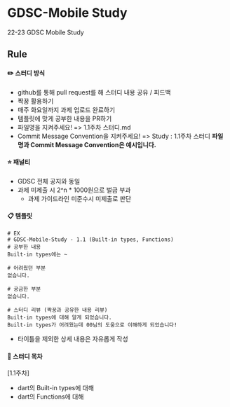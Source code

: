 # GDSC-Mobile Study

22-23 GDSC Mobile Study

## Rule
#### ✏️ 스터디 방식
- github를 통해 pull request를 해 스터디 내용 공유 / 피드백
- 짝꿍 활용하기
- 매주 화요일까지 과제 업로드 완료하기
- 템플릿에 맞게 공부한 내용을 PR하기
- 파일명을 지켜주세요! => 1.1주차 스터디.md
- Commit Message Convention을 지켜주세요! => Study : 1.1주차 스터디
__파일명과 Commit Message Convention은 예시입니다.__

#### ⭐️ 패널티
- GDSC 전체 공지와 동일
- 과제 미제출 시 2^n * 1000원으로 벌금 부과
   - 과제 가이드라인 미준수시 미제출로 판단

#### 📋 템플릿
```
# EX
# GDSC-Mobile-Study - 1.1 (Built-in types, Functions)
# 공부한 내용
Built-in types에는 ~

# 어려웠던 부분
없습니다.

# 궁금한 부분
없습니다.

# 스터디 리뷰 (짝꿍과 공유한 내용 리뷰)
Built-in types에 대해 알게 되었습니다.
Built-in types가 어려웠는데 00님의 도움으로 이해하게 되었습니다!
```
- 타이틀을 제외한 상세 내용은 자유롭게 작성

#### 📌 스터디 목차
[1.1주차]
- dart의 Built-in types에 대해
- dart의 Functions에 대해
